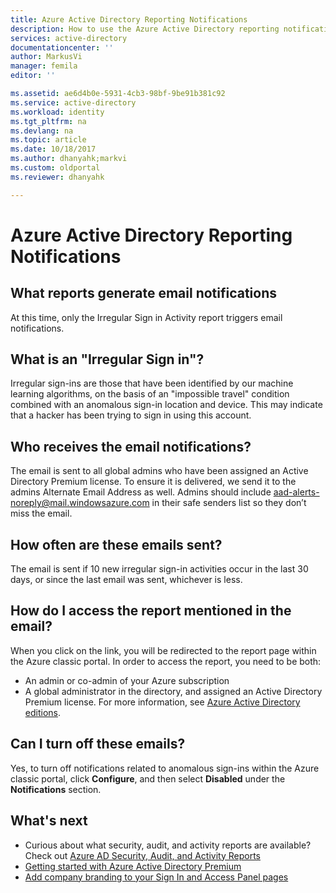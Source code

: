 ```yaml
---
title: Azure Active Directory Reporting Notifications
description: How to use the Azure Active Directory reporting notifications for suspicious sign ins.
services: active-directory
documentationcenter: ''
author: MarkusVi
manager: femila
editor: ''

ms.assetid: ae6d4b0e-5931-4cb3-98bf-9be91b381c92
ms.service: active-directory
ms.workload: identity
ms.tgt_pltfrm: na
ms.devlang: na
ms.topic: article
ms.date: 10/18/2017
ms.author: dhanyahk;markvi
ms.custom: oldportal
ms.reviewer: dhanyahk

---
```

# Azure Active Directory Reporting Notifications
## What reports generate email notifications
At this time, only the Irregular Sign in Activity report triggers email notifications.

## What is an "Irregular Sign in"?
Irregular sign-ins are those that have been identified by our machine learning algorithms, on the basis of an "impossible travel" condition combined with an anomalous sign-in location and device. This may indicate that a hacker has been trying to sign in using this account.

## Who receives the email notifications?
The email is sent to all global admins who have been assigned an Active Directory Premium license. To ensure it is delivered, we send it to the admins Alternate Email Address as well. Admins should include aad-alerts-noreply@mail.windowsazure.com in their safe senders list so they don’t miss the email.

## How often are these emails sent?
The email is sent if 10 new irregular sign-in activities occur in the last 30 days, or since the last email was sent, whichever is less.

## How do I access the report mentioned in the email?
When you click on the link, you will be redirected to the report page within the Azure classic portal. In order to access the report, you need to be both:

* An admin or co-admin of your Azure subscription
* A global administrator in the directory, and assigned an Active Directory Premium license. For more information, see [Azure Active Directory editions](active-directory-editions.md).

## Can I turn off these emails?
Yes, to turn off notifications related to anomalous sign-ins within the Azure classic portal, click **Configure**, and then select **Disabled** under the **Notifications** section.

## What's next
* Curious about what security, audit, and activity reports are available? Check out [Azure AD Security, Audit, and Activity Reports](active-directory-view-access-usage-reports.md)
* [Getting started with Azure Active Directory Premium](active-directory-get-started-premium.md)
* [Add company branding to your Sign In and Access Panel pages](active-directory-add-company-branding.md)

